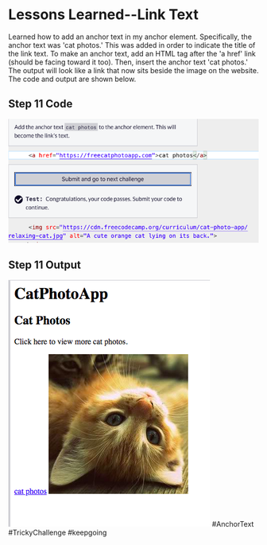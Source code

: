 <html>
  <body>
    <h1>Lessons Learned--Link Text</h1>
    <p>
      Learned how to add an anchor text in my anchor element. Specifically,
      the anchor text was 'cat photos.' This was added in order to
      indicate the title of the link text. To make an anchor text, add an
      HTML tag after the 'a href' link (should be facing toward it too). 
      Then, insert the anchor text 'cat photos.' The output will look 
      like a link that now sits beside the image on the website. The
      code and output are shown below. 
    </p>
   <h2>Step 11 Code</h2>
   <img src="https://github.com/jennisa1/freeCodeCamp-Projects/blob/main/Cat%20Photo%20Album%20app/Images/Step%2011%20Code.png?raw=true" alt="Step 11 Code"> 
   <h2>Step 11 Output</h2>
   <img src="https://github.com/jennisa1/freeCodeCamp-Projects/blob/main/Cat%20Photo%20Album%20app/Images/Step%2011%20Output.png?raw=true" alt="Step 11 Output"> 
    #AnchorText #TrickyChallenge #keepgoing
  </body>
  </html>

